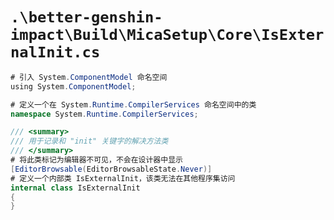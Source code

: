 # `.\better-genshin-impact\Build\MicaSetup\Core\IsExternalInit.cs`

```cs
# 引入 System.ComponentModel 命名空间
﻿using System.ComponentModel;

# 定义一个在 System.Runtime.CompilerServices 命名空间中的类
namespace System.Runtime.CompilerServices;

/// <summary>
/// 用于记录和 "init" 关键字的解决方法类
/// </summary>
# 将此类标记为编辑器不可见，不会在设计器中显示
[EditorBrowsable(EditorBrowsableState.Never)]
# 定义一个内部类 IsExternalInit，该类无法在其他程序集访问
internal class IsExternalInit
{
}
```